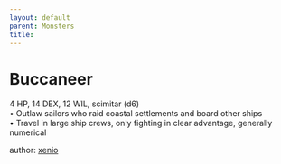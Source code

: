 ```yaml
---
layout: default
parent: Monsters
title:
---
```

# Buccaneer
4 HP, 14 DEX, 12 WIL, scimitar (d6)  
• Outlaw sailors who raid coastal settlements and board other ships  
• Travel in large ship crews, only fighting in clear advantage, generally numerical  





author: [xenio](https://xenioinabottle.blogspot.com/2021/02/classic-monsters-for-cairnito-part-1.html)
